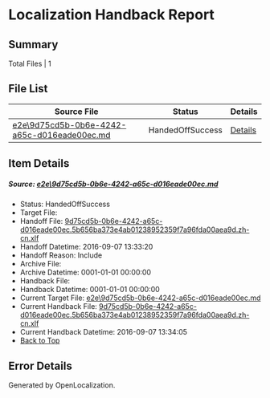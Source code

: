 # <a name='report-top'></a> Localization Handback Report

## Summary
 Total Files | 1

## File List
 Source File | Status | Details 
 ----------- | ------ | ------- 
 [e2e\9d75cd5b-0b6e-4242-a65c-d016eade00ec.md](https://github.com/OpenLocalizationTestOrg/ol-test0/blob/637e03ed27ec328ba09248913337114e7e4acaab/e2e/9d75cd5b-0b6e-4242-a65c-d016eade00ec.md) | HandedOffSuccess | [Details](#caf51d611f3b0d226055cbedfc9603bc3eac0f652)

## Item Details
##### <a name='caf51d611f3b0d226055cbedfc9603bc3eac0f652'></a> Source: [e2e\9d75cd5b-0b6e-4242-a65c-d016eade00ec.md](https://github.com/OpenLocalizationTestOrg/ol-test0/blob/637e03ed27ec328ba09248913337114e7e4acaab/e2e/9d75cd5b-0b6e-4242-a65c-d016eade00ec.md)
* Status: HandedOffSuccess
* Target File: 
* Handoff File: [9d75cd5b-0b6e-4242-a65c-d016eade00ec.5b656ba373e4ab01238952359f7a96fda00aea9d.zh-cn.xlf](https://github.com/OpenLocalizationTestOrg/ol-test0-handoff/blob/523bd39bffb65a3ec6fe6b77edee85e3af8c9349/ol-handoff/OpenLocalizationTestOrg/ol-test0-zhcn/yuwzho/ht/9d75cd5b-0b6e-4242-a65c-d016eade00ec.5b656ba373e4ab01238952359f7a96fda00aea9d.zh-cn.xlf)
* Handoff Datetime: 2016-09-07 13:33:20
* Handoff Reason: Include
* Archive File: 
* Archive Datetime: 0001-01-01 00:00:00
* Handback File: 
* Handback Datetime: 0001-01-01 00:00:00
* Current Target File: [e2e\9d75cd5b-0b6e-4242-a65c-d016eade00ec.md](https://github.com/OpenLocalizationTestOrg/ol-test0-zhcn/blob/57224c8d3ab962a0729f2d59cce1c773994c5fd0/e2e/9d75cd5b-0b6e-4242-a65c-d016eade00ec.md)
* Current Handback File: [9d75cd5b-0b6e-4242-a65c-d016eade00ec.5b656ba373e4ab01238952359f7a96fda00aea9d.zh-cn.xlf](https://github.com/OpenLocalizationTestOrg/ol-test0-handback/blob/3fdb8519180a8ec2ae34d6ae9760c6ad3464f2e1/ol-handback/OpenLocalizationTestOrg/ol-test0-zhcn/yuwzho/ht/9d75cd5b-0b6e-4242-a65c-d016eade00ec.5b656ba373e4ab01238952359f7a96fda00aea9d.zh-cn.xlf)
* Current Handback Datetime: 2016-09-07 13:34:05
* [Back to Top](#report-top)


## Error Details

Generated by OpenLocalization.
